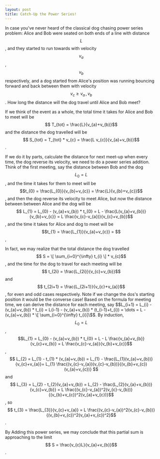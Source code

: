 ```yaml
---
layout: post
title: Catch-Up the Power Series!
---
```


<link rel="stylesheet" href="https://cdn.jsdelivr.net/npm/katex@0.15.1/dist/katex.min.css" integrity="sha384-R4558gYOUz8mP9YWpZJjofhk+zx0AS11p36HnD2ZKj/6JR5z27gSSULCNHIRReVs" crossorigin="anonymous">
<script defer src="https://cdn.jsdelivr.net/npm/katex@0.15.1/dist/katex.min.js" integrity="sha384-z1fJDqw8ZApjGO3/unPWUPsIymfsJmyrDVWC8Tv/a1HeOtGmkwNd/7xUS0Xcnvsx" crossorigin="anonymous"></script>
<script defer src="https://cdn.jsdelivr.net/npm/katex@0.15.1/dist/contrib/auto-render.min.js" integrity="sha384-+XBljXPPiv+OzfbB3cVmLHf4hdUFHlWNZN5spNQ7rmHTXpd7WvJum6fIACpNNfIR" crossorigin="anonymous"
    onload="renderMathInElement(document.body);"></script>
        
In case you've never heard of the classical dog chasing power series problem: Alice and Bob were seated on both ends of a line with distance $$L$$, and they 
started to run towards with velocity $$v_{a}$$, $$v_{b}$$ respectively, and a dog started from Alice's position was running bouncing forward and back between 
them with velocity $$v_{c} \geq v_{a} \, , \, v_{b}$$. How long the distance will the dog travel until Alice and Bob meet? 

If we think of the event as a whole, the total time it takes for Alice and Bob to meet will be $$ T_{tot} = \frac{L}{v_{a}+v_{b}}$$ and the distance the dog
travelled will be $$ S_{tot} = T_{tot} * v_{c} = \frac{L v_{c}}{v_{a}+v_{b}}$$.

If we do it by parts, calculate the distance for next meet-up when every time, the dog reverse its velocity, we need to do a power series addition. Think of 
the first meeting, say the distance between Bob and the dog $$ L_{0} = L$$, and the time it takes for them to meet will be 
$$t_{0} = \frac{L_{0}}{v_{b}+v_{c}} = \frac{L}{v_{b}+v_{c}}$$, and then the dog reverse its velocity to meet Alice, but now the distance between between Alice 
and the dog will be $$ L_{1} = L_{0} - (v_{a}+v_{b}) * t_{0} = L - \frac{L(v_{a}+v_{b})}{v_{b}+v_{c}} = L \frac{v_{c}-v_{a})}{v_{c}+v_{b}}$$, and the time it 
takes for Alice and dog to meet will be $$t_{1} = \frac{L_{1}}{v_{a}+v_{c}} =  $$, 

In fact, we may realize that the total distance the dog travelled $$ S = \[ \sum_{i=0}^{\infty} t_{i} \] * v_{c}$$, and the time for the dog to travel for each meeting will be $$ t_{2i} = \frac{L_{2i}}{v_{c}+v_{b}}$$ and $$ t_{2i+1} = \frac{L_{2i+1}}{v_{c}+v_{a}}$$, for even and odd cases respectively. Note if we change 
the dos's starting position it would be the converse case! Based on the formula for meeting time, we can derive the distance for each meeting, say 
$$L_{i+1} = L_{i} - (v_{a}+v_{b}) * t_{i} = L{i-1} - (v_{a}+v_{b}) * (t_{i-1}+t_{i}) = \dots = L - (v_{a}+v_{b}) * \[ \sum_{i=0}^{\infty} t_{i}]\$$. 
By induction, $$ L_{0} = L$$, $$L_{1} = L_{0} - (v_{a}+v_{b}) * t_{0} = L - L \frac{v_{a}+v_{b}}{v_{c}+v_{b}} = L \frac{v_{c}-v_{a}}{v_{b}+v_{c}}$$,
$$ L_{2} = L_{1} - t_{1} * (v_{a}+v_{b}) =  L_{1} - \frac{L_{1}(v_{a}+v_{b})}{v_{c}+v_{a}}= L_{1} \frac{(v_{c}-v_{a})(v_{c}-v_{b})}{(v_{b}+v_{c})(v_{a}+v_{c})} $$
and $$ L_{3} = L_{2} - t_{2}(v_{a}+v_{b}) = L_{2} - \frac{L_{2}(v_{a}+v_{b})}{v_{c}+v_{b}} = L \frac{(v_{c}-v_{a})^2(v_{c}-v_{b})}{(v_{b}+v_{c})^2(v_{a}+v_{c})}$$, so 
$$ t_{3} = \frac{L_{3}}{v_{c}+v_{a}} = L \frac{(v_{c}-v_{a})^2(v_{c}-v_{b})}{(v_{b}+v_{c})^2(v_{a}+v_{c})^2}$$.

By Adding this power series, we may conclude that this partial sum is approaching to the limit $$ S = \frac{v_{c}L}{v_{a}+v_{b}}$$.





